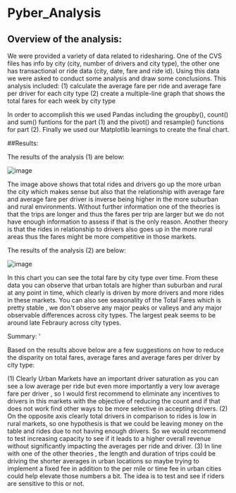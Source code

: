 # Pyber_Analysis

## Overview of the analysis: 

We were provided a variety of data related to ridesharing. One of the CVS files has info by city (city, number of drivers and city type), the other one has transactional or ride data (city, date, fare and ride id). Using this data we were asked to conduct some analysis and draw some conclusions. This analysis included:
(1) calculate the average fare per ride and average fare per driver for each city type
(2) create a multiple-line graph that shows the total fares for each week by city type

In order to accomplish this we used Pandas including the groupby(), count() and sum() funtions for the part (1) and the pivot() and resample() functions for part (2). Finally we used our Matplotlib learnings to create the final chart. 

##Results: 

The results of the analysis (1) are below:

![image](https://user-images.githubusercontent.com/96096924/150398289-436aaeb8-d405-4077-8da1-861e6a5dd198.png)

The image above shows that total rides and drivers go up the more urban the city which makes sense but also that the relationship with average fare and average fare per driver is inverse being higher in the more suburban and rural environments. Without further information one of the theories is that the trips are longer and thus the fares per trip are larger but we do not have enough information to assess if that is the only reason. Another theory is that the rides in relationship to drivers also goes up in the more rural areas thus the fares might be more competitive in those markets.  

The results of the analysis (2) are below:

![image](https://user-images.githubusercontent.com/96096924/150399100-0d169d3b-8977-4bc7-8500-59ec8da130d4.png)

In this chart you can see the total fare by city type over time. From these data you can observe that urban totals are higher than suburban and rural at any point in time, which clearly is driven by more drivers and more rides in these markets. You can also see seasonality of the Total Fares which is pretty stable , we don't observe any major peaks or valleys and any major observable differences across city types. The largest peak seems to be around late Febraury across city types.

Summary: '

Based on the results above below are a few suggestions on how to reduce the disparity on total fares,  average fares and average fares per driver by city type:

(1) Clearly Urban Markets have an important driver saturation as you can see a low average per ride but even more importantly a very low average fare per driver , so I would first recommend to eliminate any incentives to drivers in this markets with the objective of reducing the count and if that does not work find other ways to be more selective in accepting drivers. 
(2) On the opposite axis clearly total drivers in comparison to rides is low in rural markets, so one hypothesis is that we could be leaving money on the table and rides due to not having enough drivers. So we would recommend to test increasing capacity to see if it leads to a higher overall revenue without significantly impacting the averages per ride and driver.
(3) In line with one of the other theories , the length and duration of trips could be driving the shorter averages in urban locations so maybe trying to implement a fixed fee in addition to the per mile or time fee in urban cities could help elevate those numbers a bit. The idea is to test and see if riders are sensitive to this or not. 

